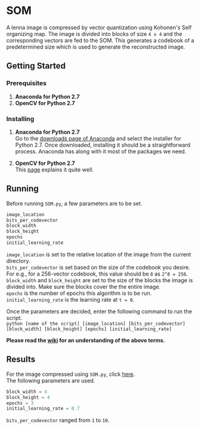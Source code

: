 # SOM
A lenna image is compressed by vector quantization using Kohonen's Self organizing map. The image is divided into blocks of size `4 x 4` and the corresponding vectors are fed to the SOM. This generates a codebook of a predetermined size which is used to generate the reconstructed image.  
## Getting Started
### Prerequisites
1. **Anaconda for Python 2.7**  
2. **OpenCV for Python 2.7** 
### Installing
1. **Anaconda for Python 2.7**  
Go to the [downloads page of Anaconda](https://www.anaconda.com/download/) and select the installer for Python 2.7. Once downloaded, installing it should be a straightforward process. Anaconda has along with it most of the packages we need.  

2. **OpenCV for Python 2.7**   
This [page](https://docs.opencv.org/3.0-beta/doc/py_tutorials/py_setup/py_setup_in_windows/py_setup_in_windows.html) explains it quite well. 
## Running
Before running `SOM.py`, a few parameters are to be set.    
```python
image_location
bits_per_codevector
block_width
block_height
epochs
initial_learning_rate
```  
`image_location` is set to the relative location of the image from the current directory.  
`bits_per_codevector` is set based on the size of the codebook you desire. For e.g., for a 256-vector codebook, this value should be `8` as `2^8 = 256`.    
`block_width` and `block_height` are set to the size of the blocks the image is divided into. Make sure the blocks cover the the entire image.   
`epochs` is the number of epochs this algorithm is to be run.  
`initial_learning_rate` is the learning rate at `t = 0`.    

Once the parameters are decided, enter the following command to run the script.  
`python [name of the script] [image_location] [bits_per_codevector] [block_width] [block_height] [epochs] [initial_learning_rate]`  

**Please read the [wiki](https://github.com/droidadroit/SOM/wiki/SOM) for an understanding of the above terms.**  
## Results  
For the image compressed using `SOM.py`, click [here](https://github.com/droidadroit/SOM/tree/master/Results).  
The following parameters are used.
```python
block_width = 4
block_height = 4
epochs = 3
initial_learning_rate = 0.7
```  
`bits_per_codevector` ranged from `1` to `10`.

